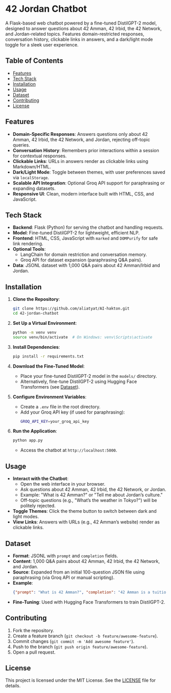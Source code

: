 # 42 Jordan Chatbot

A Flask-based web chatbot powered by a fine-tuned DistilGPT-2 model, designed to answer questions about 42 Amman, 42 Irbid, the 42 Network, and Jordan-related topics. Features domain-restricted responses, conversation history, clickable links in answers, and a dark/light mode toggle for a sleek user experience.

## Table of Contents
- [Features](#features)
- [Tech Stack](#tech-stack)
- [Installation](#installation)
- [Usage](#usage)
- [Dataset](#dataset)
- [Contributing](#contributing)
- [License](#license)

## Features
- **Domain-Specific Responses**: Answers questions only about 42 Amman, 42 Irbid, the 42 Network, and Jordan, rejecting off-topic queries.
- **Conversation History**: Remembers prior interactions within a session for contextual responses.
- **Clickable Links**: URLs in answers render as clickable links using Markdown/HTML.
- **Dark/Light Mode**: Toggle between themes, with user preferences saved via `localStorage`.
- **Scalable API Integration**: Optional Groq API support for paraphrasing or expanding datasets.
- **Responsive UI**: Clean, modern interface built with HTML, CSS, and JavaScript.

## Tech Stack
- **Backend**: Flask (Python) for serving the chatbot and handling requests.
- **Model**: Fine-tuned DistilGPT-2 for lightweight, efficient NLP.
- **Frontend**: HTML, CSS, JavaScript with `marked` and `DOMPurify` for safe link rendering.
- **Optional Tools**:
  - LangChain for domain restriction and conversation memory.
  - Groq API for dataset expansion (paraphrasing Q&A pairs).
- **Data**: JSONL dataset with 1,000 Q&A pairs about 42 Amman/Irbid and Jordan.

## Installation
1. **Clone the Repository**:
   ```bash
   git clone https://github.com/aliatyat/AI-hakton.git
   cd 42-jordan-chatbot
   ```

2. **Set Up a Virtual Environment**:
   ```bash
   python -m venv venv
   source venv/bin/activate  # On Windows: venv\Scripts\activate
   ```

3. **Install Dependencies**:
   ```bash
   pip install -r requirements.txt
   ```

4. **Download the Fine-Tuned Model**:
   - Place your fine-tuned DistilGPT-2 model in the `models/` directory.
   - Alternatively, fine-tune DistilGPT-2 using Hugging Face Transformers (see [Dataset](#dataset)).

5. **Configure Environment Variables**:
   - Create a `.env` file in the root directory.
   - Add your Groq API key (if used for paraphrasing):
     ```bash
     GROQ_API_KEY=your_groq_api_key
     ```

6. **Run the Application**:
   ```bash
   python app.py
   ```
   - Access the chatbot at `http://localhost:5000`.

## Usage
- **Interact with the Chatbot**:
  - Open the web interface in your browser.
  - Ask questions about 42 Amman, 42 Irbid, the 42 Network, or Jordan.
  - Example: "What is 42 Amman?" or "Tell me about Jordan’s culture."
  - Off-topic questions (e.g., "What’s the weather in Tokyo?") will be politely rejected.
- **Toggle Themes**: Click the theme button to switch between dark and light modes.
- **View Links**: Answers with URLs (e.g., 42 Amman’s website) render as clickable links.

## Dataset
- **Format**: JSONL with `prompt` and `completion` fields.
- **Content**: 1,000 Q&A pairs about 42 Amman, 42 Irbid, the 42 Network, and Jordan.
- **Source**: Expanded from an initial 100-question JSON file using paraphrasing (via Groq API or manual scripting).
- **Example**:
  ```json
  {"prompt": "What is 42 Amman?", "completion": "42 Amman is a tuition-free coding school in Jordan, part of the global 42 Network, offering innovative peer-to-peer learning. Learn more at <a href='https://www.42amman.com'>42 Amman</a>."}
  ```
- **Fine-Tuning**: Used with Hugging Face Transformers to train DistilGPT-2.

## Contributing
1. Fork the repository.
2. Create a feature branch (`git checkout -b feature/awesome-feature`).
3. Commit changes (`git commit -m 'Add awesome feature'`).
4. Push to the branch (`git push origin feature/awesome-feature`).
5. Open a pull request.

## License
This project is licensed under the MIT License. See the [LICENSE](LICENSE) file for details.
